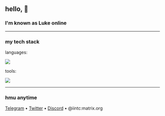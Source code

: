 ## hello, 👋 
### I'm known as Luke online

<hr />


<h3>my tech stack</h3>

languages:
<p align="left">
  <a href="https://skillicons.dev">
    <img src="https://skillicons.dev/icons?i=lua,python,html,css,javascript" />
  </a>
</p>

tools:
<p align="left">
  <a href="https://skillicons.dev">
    <img src="https://skillicons.dev/icons?i=stackoverflow,wordpress,neovim,vscode" />
  </a>
</p>



<hr />

<h3>hmu anytime</h3>
<p align="left">
  <a href="https://t.me/iintc1">Telegram</a> •
  <a href="https://twitter.com/VincentLuke19">Twitter</a> •
  <a href="https://discord.gg/R8FhKPxskd">Discord</a> •
  @iintc:matrix.org
</p>

<br />
<br />

<!-- Credits to Nos -->
